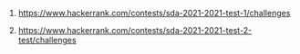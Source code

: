 1. https://www.hackerrank.com/contests/sda-2021-2021-test-1/challenges

2. https://www.hackerrank.com/contests/sda-2021-2021-test-2-test/challenges
